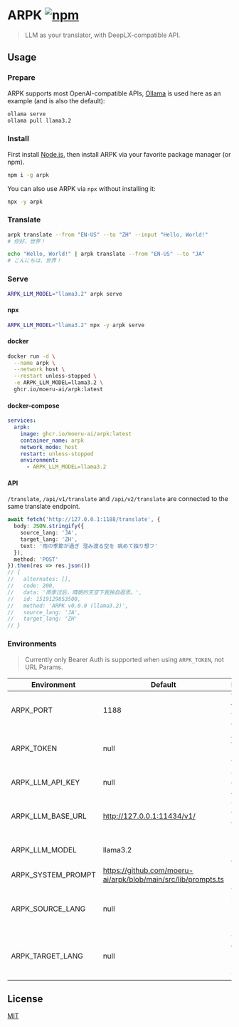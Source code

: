 # ARPK [![npm](https://img.shields.io/npm/v/arpk)](https://npmjs.com/package/arpk)

> LLM as your translator, with DeepLX-compatible API.

## Usage

### Prepare

ARPK supports most OpenAI-compatible APIs, [Ollama](https://ollama.com/) is used here as an example (and is also the default):

```bash
ollama serve
ollama pull llama3.2
```

### Install

First install [Node.js](https://nodejs.org), then install ARPK via your favorite package manager (or npm).

```bash
npm i -g arpk
```

You can also use ARPK via `npx` without installing it:

```bash
npx -y arpk
```

### Translate

```bash
arpk translate --from "EN-US" --to "ZH" --input "Hello, World!"
# 你好，世界！

echo "Hello, World!" | arpk translate --from "EN-US" --to "JA"
# こんにちは、世界！
```

### Serve

```bash
ARPK_LLM_MODEL="llama3.2" arpk serve
```

#### npx

```bash
ARPK_LLM_MODEL="llama3.2" npx -y arpk serve
```

#### docker

```bash
docker run -d \
  --name arpk \
  --network host \
  --restart unless-stopped \
  -e ARPK_LLM_MODEL=llama3.2 \
  ghcr.io/moeru-ai/arpk:latest
```

#### docker-compose

```yaml
services:
  arpk:
    image: ghcr.io/moeru-ai/arpk:latest
    container_name: arpk
    network_mode: host
    restart: unless-stopped
    environment:
      - ARPK_LLM_MODEL=llama3.2
```

#### API

`/translate`, `/api/v1/translate` and `/api/v2/translate` are connected to the same translate endpoint.

```ts
await fetch('http://127.0.0.1:1188/translate', {
  body: JSON.stringify({
    source_lang: 'JA',
    target_lang: 'ZH',
    text: '雨の季節が過ぎ 澄み渡る空を 眺めて独り想フ'
  }),
  method: 'POST'
}).then(res => res.json())
// {
//   alternates: [],
//   code: 200,
//   data: '雨季过后，晴朗的天空下我独自遐思。',
//   id: 1519129853500,
//   method: 'ARPK v0.0.0 (llama3.2)',
//   source_lang: 'JA',
//   target_lang: 'ZH'
// }
```

### Environments

> Currently only Bearer Auth is supported when using `ARPK_TOKEN`, not URL Params.

<!-- https://www.tablesgenerator.com/markdown_tables -->

| Environment | Default | Description |
|---|---|---|
| ARPK_PORT | 1188 | The port the server will listen on |
| ARPK_TOKEN | null | Access token to protect your API |
| ARPK_LLM_API_KEY | null | OpenAI-compatible API key |
| ARPK_LLM_BASE_URL | http://127.0.0.1:11434/v1/ | OpenAI-compatible API base url |
| ARPK_LLM_MODEL | llama3.2 | Model to be used by the ARPK |
| ARPK_SYSTEM_PROMPT | https://github.com/moeru-ai/arpk/blob/main/src/lib/prompts.ts | System prompt |
| ARPK_SOURCE_LANG | null | Translate source language (cli only, `--from`) |
| ARPK_TARGET_LANG | null | Translate target language (cli only, `--to`) |

## License

[MIT](LICENSE.md)

